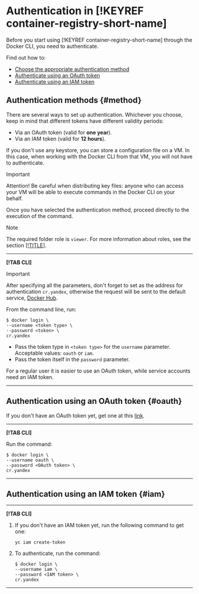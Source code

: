 # Authentication in [!KEYREF container-registry-short-name]

Before you start using [!KEYREF container-registry-short-name] through the Docker CLI, you need to authenticate.

Find out how to:

* [Choose the appropriate authentication method](#method)
* [Authenticate using an OAuth token](#oauth)
* [Authenticate using an IAM token](#iam)

## Authentication methods {#method}

There are several ways to set up authentication. Whichever you choose, keep in mind that different tokens have different validity periods:

* Via an OAuth token (valid for **one year**).
* Via an IAM token (valid for **12 hours**).

If you don't use any keystore, you can store a configuration file on a VM. In this case,
when working with the Docker CLI from that VM, you will not have to authenticate.

> [!IMPORTANT]
> 
> Attention! Be careful when distributing key files: anyone who can access your VM will be able to execute commands in the Docker CLI on your behalf.

Once you have selected the authentication method, proceed directly to the execution of the command.

> [!NOTE]
> 
> The required folder role is `viewer`. For more information about roles, see the section [[!TITLE]](../security/index.md).

---

**[!TAB CLI]**

> [!IMPORTANT]
>  
> After specifying all the parameters, don't forget to set as the address for authentication `cr.yandex`, otherwise
> the request will be sent to the default service, [Docker Hub](https://hub.docker.com).

From the command line, run:

```
$ docker login \
--username <token type> \
--password <token> \
cr.yandex
```

* Pass the token type in `<token type>` for the `username` parameter. Acceptable values: `oauth` or `iam`.
* Pass the token itself in the `password` parameter.

For a regular user it is easier to use an OAuth token, while service accounts need an IAM token.

---

## Authentication using an OAuth token {#oauth}

If you don't have an OAuth token yet, get one at this [link](https://oauth.yandex.ru/authorize?response_type=token&client_id=1a6990aa636648e9b2ef855fa7bec2fb).

---

**[!TAB CLI]**

Run the command:

```
$ docker login \
--username oauth \
--password <OAuth token> \
cr.yandex
```

---

## Authentication using an IAM token {#iam}

---

**[!TAB CLI]**

1. If you don't have an IAM token yet, run the following command to get one:

    ```
    yc iam create-token
    ```

1. To authenticate, run the command:

    ```
    $ docker login \
    --username iam \
    --password <IAM token> \
    cr.yandex
    ```

---

